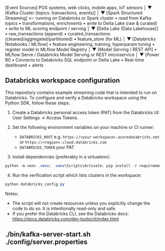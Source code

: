 [Event Sources]
  POS systems, web clicks, mobile apps, IoT sensors
       │
       ▼
[Kafka Cluster (topics: transactions, events)]
       │
       ▼
[Spark Structured Streaming]  <-- running on Databricks or Spark cluster
  • read from Kafka topics
  • transformations, enrichments
  • write to Delta Lake (raw & curated)
  • write to ML scoring endpoint / serving
       │
       ▼
[Delta Lake (Data Lakehouse)]
  • raw_transactions (append)
  • curated_transactions (cleaned/aggregated/partitioned)
  • feature_store (for ML)
       │
       ▼
[Databricks Notebooks / MLflow]
  • feature engineering, training, hyperparam tuning
  • register model in MLflow Model Registry
       │
       ▼
[Model Serving / REST API]
  • MLflow Serve / Databricks Model Serving or REST microservice
       │
       ▼
[Power BI]
  • Connects to Databricks SQL endpoint or Delta Lake
  • Real-time dashboard + alerts

## Databricks workspace configuration

This repository contains example streaming code that is intended to run on Databricks. To configure and verify a Databricks workspace using the Python SDK, follow these steps:

1. Create a Databricks personal access token (PAT) from the Databricks UI: User Settings -> Access Tokens.
2. Set the following environment variables on your machine or CI runner:

   - `DATABRICKS_HOST` e.g. `https://<your-workspace>.azuredatabricks.net` or `https://<region>.cloud.databricks.com`
   - `DATABRICKS_TOKEN` your PAT

3. Install dependencies (preferably in a virtualenv):

```powershell
python -m venv .venv; .venv\Scripts\Activate; pip install -r requirements.txt
```

4. Run the verification script which lists clusters in the workspace:

```powershell
python databricks_config.py
```

Notes:
- The script will not create resources unless you explicitly change the code to do so. It is intentionally read-only and safe.
- If you prefer the Databricks CLI, see the Databricks docs: https://docs.databricks.com/dev-tools/cli/index.html

./bin/kafka-server-start.sh ./config/server.properties 
---------------------
